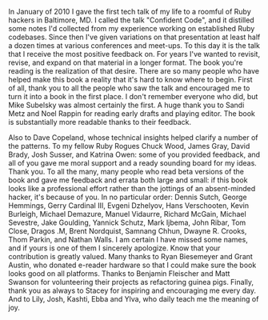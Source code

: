  In January of 2010 I gave the first tech talk of my life to a roomful of Ruby hackers in
Baltimore, MD. I called the talk "Confident Code", and it distilled some notes I'd
collected from my experience working on established Ruby codebases.
Since then I've given variations on that presentation at least half a dozen times at
various conferences and meet-ups. To this day it is the talk that I receive the most
positive feedback on. For years I've wanted to revisit, revise, and expand on that
material in a longer format. The book you're reading is the realization of that desire.
There are so many people who have helped make this book a reality that it's hard to
know where to begin.
First of all, thank you to all the people who saw the talk and encouraged me to turn
it into a book in the first place. I don't remember everyone who did, but Mike
Subelsky was almost certainly the first.
A huge thank you to Sandi Metz and Noel Rappin for reading early drafts and
playing editor. The book is substantially more readable thanks to their feedback.

Also to Dave Copeland, whose technical insights helped clarify a number of the
patterns.
To my fellow Ruby Rogues Chuck Wood, James Gray, David Brady, Josh Susser, and
Katrina Owen: some of you provided feedback, and all of you gave me moral support
and a ready sounding board for my ideas. Thank you.
To all the many, many people who read beta versions of the book and gave me
feedback and errata both large and small: if this book looks like a professional effort
rather than the jottings of an absent-minded hacker, it's because of you. In no
particular order: Dennis Sutch, George Hemmings, Gerry Cardinal III, Evgeni
Dzhelyov, Hans Verschooten, Kevin Burleigh, Michael Demazure, Manuel Vidaurre,
Richard McGain, Michael Sevestre, Jake Goulding, Yannick Schutz, Mark Ijbema,
John Ribar, Tom Close, Dragos .M, Brent Nordquist, Samnang Chhun, Dwayne R.
Crooks, Thom Parkin, and Nathan Walls. I am certain I have missed some names,
and if yours is one of them I sincerely apologize. Know that your contribution is
greatly valued.
Many thanks to Ryan Biesemeyer and Grant Austin, who donated e-reader hardware
so that I could make sure the book looks good on all platforms.
Thanks to Benjamin Fleischer and Matt Swanson for volunteering their projects as
refactoring guinea pigs.
Finally, thank you as always to Stacey for inspiring and encouraging me every day.
And to Lily, Josh, Kashti, Ebba and Ylva, who daily teach me the meaning of joy.
